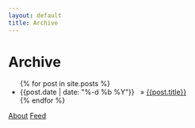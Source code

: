```yaml
---
layout: default
title: Archive
---
```

<div class="archive">
  <h1>Archive</h1>
  <ul>
    {% for post in site.posts %}
    <li>
      <span>
        {{post.date | date: "%-d %b %Y"}} &nbsp;
      </span> 
    &raquo;
      <a href="{{ post.url }}">{{post.title}}</a>
    </li>
  {% endfor %}
  </ul>
</div>

<footer>
  <p class="nav">
    <span class="left">
      <a href="/about.html">About</a>
    </span>
    <span class="right">
      <a href="/feed.xml">Feed</a>
    </span>
  </p>
</footer>
